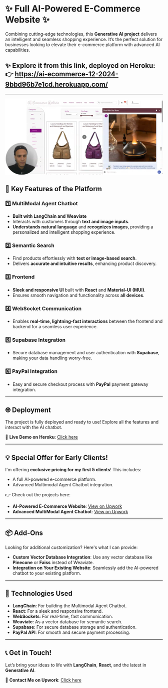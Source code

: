 # ✨ Full AI-Powered E-Commerce Website ✨  
Combining cutting-edge technologies, this **Generative AI project** delivers an intelligent and seamless shopping experience. It’s the perfect solution for businesses looking to elevate their e-commerce platform with advanced AI capabilities.

## ✨ Explore it from this link, deployed on Heroku: 👉 https://ai-ecommerce-12-2024-9bbd96b7e1cd.herokuapp.com/
---

![Ai E-commerce Frontend](https://github.com/RamziRebai/AI-Powered-E-Commerce-Platform-with-Multimodal-Agent-Chatbot/blob/main/chattbot_thumbnail.png)

## 🚀 Key Features of the Platform  

### 1️⃣ **MultiModal Agent Chatbot**  
- **Built with LangChain and Weaviate**  
- Interacts with customers through **text and image inputs**.  
- **Understands natural language** and **recognizes images**, providing a personalized and intelligent shopping experience.  

### 2️⃣ **Semantic Search**  
- Find products effortlessly with **text or image-based search**.  
- Delivers **accurate and intuitive results**, enhancing product discovery.  

### 3️⃣ **Frontend**  
- **Sleek and responsive UI** built with **React** and **Material-UI (MUI)**.  
- Ensures smooth navigation and functionality across **all devices**.  

### 4️⃣ **WebSocket Communication**  
- Enables **real-time, lightning-fast interactions** between the frontend and backend for a seamless user experience.  

### 5️⃣ **Supabase Integration**  
- Secure database management and user authentication with **Supabase**, making your data handling worry-free.  

### 6️⃣ **PayPal Integration**  
- Easy and secure checkout process with **PayPal** payment gateway integration.  

---

## 🌐 Deployment  
The project is fully deployed and ready to use! Explore all the features and interact with the AI chatbot.  

🔗 **Live Demo on Heroku**: [Click here](https://lnkd.in/e-S3eQ2h)  

---

## 💡 Special Offer for Early Clients!  
I'm offering **exclusive pricing for my first 5 clients**! This includes:  
- A full AI-powered e-commerce platform.  
- Advanced Multimodal Agent Chatbot integration.  

👉 Check out the projects here:  
- **AI-Powered E-Commerce Website**: [View on Upwork](https://lnkd.in/eRct9zDK)  
- **Advanced MultiModal Agent Chatbot**: [View on Upwork](https://lnkd.in/erb9ZYx6)  

---

## 📦 Add-Ons  
Looking for additional customization? Here's what I can provide:  
- **Custom Vector Database Integration**: Use any vector database like **Pinecone** or **Faiss** instead of Weaviate.  
- **Integration on Your Existing Website**: Seamlessly add the AI-powered chatbot to your existing platform.  

---

## 🔧 Technologies Used  
- **LangChain**: For building the Multimodal Agent Chatbot.  
- **React**: For a sleek and responsive frontend.  
- **WebSockets**: For real-time, fast communication.  
- **Weaviate**: As a vector database for semantic search.  
- **Supabase**: For secure database storage and authentication.  
- **PayPal API**: For smooth and secure payment processing.  

---

## 📞 Get in Touch!  
Let’s bring your ideas to life with **LangChain**, **React**, and the latest in **Generative AI**.  

🔗 **Contact Me on Upwork**: [Click here](https://www.linkedin.com/in/ramzirebai/)  
